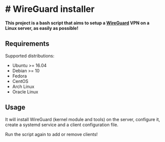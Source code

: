 # # WireGuard installer

**This project is a bash script that aims to setup a [WireGuard](https://www.wireguard.com/) VPN on a Linux server, as easily as possible!**

## Requirements

Supported distributions:

- Ubuntu >= 16.04
- Debian >= 10
- Fedora
- CentOS
- Arch Linux
- Oracle Linux

## Usage

It will install WireGuard (kernel module and tools) on the server, configure it, create a systemd service and a client configuration file.

Run the script again to add or remove clients!
